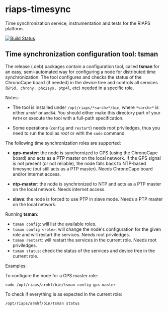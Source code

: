 # riaps-timesync

Time synchronization service, instrumentation and tests for the RIAPS platform.

[![Build Status](https://travis-ci.com/RIAPS/riaps-timesync.svg?token=QQcruvP29rqE9b8AjB5C&branch=master)](https://travis-ci.com/RIAPS/riaps-timesync)

## Time synchronization configuration tool: tsman

The release (.deb) packages contain a configuration tool, called **tsman** for an easy, semi-automated way for configuring a node for distributed time synchronization.
The tool configures and checks the status of the ChronoCape board (if needed) in the device tree and controls all services (`GPSd, chrony, phc2sys, ptp4l`, etc) needed
in a specific role.

Notes:

 - The tool is installed under `/opt/riaps/*<arch>*/bin`, where `*<arch>*` is either `armhf` or `amd64`. You should either make this directory part of your `PATH` or execute the tool with a full-path specification.

 - Some operations (`config` and `restart`) needs root priviledges, thus you need to run the tool as *root* or with the `sudo` command

The following time synchronization roles are supported:

 - **gps-master**: the node is synchornized to GPS (using the ChronoCape board) and acts as a PTP master on the local network. If the GPS signal is not present (or not reliable), the node falls back to NTP-based timesync (but still acts as a PTP master). Needs ChronoCape board and/or internet access.

 - **ntp-master**: the node is synchronized to NTP and acts as a PTP master on the local network. Needs internet access.

 - **slave**: the node is forced to use PTP in slave mode. Needs a PTP master on the local network.

Running **tsman**:

 - `tsman config`: will list the available roles.
 - `tsman config <role>`: will change the node's configuration for the given role and will restart the services. Needs root priviledges.
 - `tsman restart`: will restart the services in the current role. Needs root priviledges.
 - `tsman status`: check the status of the services and device tree in the current role.

Examples:

To configure the node for a GPS master role:

    sudo /opt/riaps/armhf/bin/tsman config gps-master

To check if everything is as expected in the current role:

    /opt/riaps/armhf/bin/tsman status

